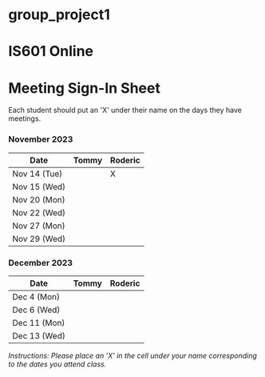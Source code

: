# group_project1

# IS601 Online

# Meeting Sign-In Sheet

Each student should put an 'X' under their name on the days they have meetings.

### November 2023

| Date        |   Tommy   |  Roderic  |
|-------------|-----------|-----------|
| Nov 14 (Tue)|           |     X     |
| Nov 15 (Wed)|           |           |
| Nov 20 (Mon)|           |           |
| Nov 22 (Wed)|           |           |
| Nov 27 (Mon)|           |           |
| Nov 29 (Wed)|           |           |

### December 2023

| Date        |   Tommy   |  Roderic  |
|-------------|-----------|-----------|
| Dec 4 (Mon) |           |           |
| Dec 6 (Wed) |           |           |
| Dec 11 (Mon)|           |           |  
| Dec 13 (Wed)|           |           |

*Instructions: Please place an 'X' in the cell under your name corresponding to the dates you attend class.*